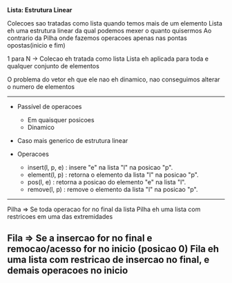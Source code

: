 **Lista: Estrutura Linear**

Colecoes sao tratadas como lista quando temos mais de um elemento
Lista eh uma estrutura linear da qual podemos mexer o quanto quisermos
Ao contrario da Pilha onde fazemos operacoes apenas nas pontas
opostas(inicio e fim)

1 para N -> Colecao eh tratada como lista
Lista eh aplicada para toda e qualquer conjunto de elementos

O problema do vetor eh que ele nao eh dinamico, nao conseguimos alterar
o numero de elementos

---

* Passível de operacoes
  - Em quaisquer posicoes
  - Dinamico

* Caso mais generico de estrutura linear

* Operacoes
  - insert(l, p, e) : insere "e" na lista "l" na posicao "p".
  - element(l, p)   : retorna o elemento da lista "l" na posicao "p".
  - pos(l, e)       : retorna a posicao do elemento "e" na lista "l".
  - remove(l, p)    : remove o elemento da lista "l" na posicao "p".

---
Pilha => Se toda operacao for no final da lista
Pilha eh uma lista com restricoes em uma das extremidades

Fila => Se a insercao for no final e remocao/acesso for no inicio
(posicao 0)
Fila eh uma lista com restricao de insercao no final, e demais operacoes
no inicio
---




